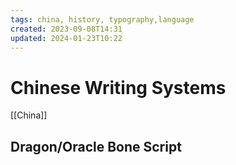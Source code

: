 ```yaml
---
tags: china, history, typography,language
created: 2023-09-08T14:31
updated: 2024-01-23T10:22
---
```


# Chinese Writing Systems
[[China]]
## Dragon/Oracle Bone Script
